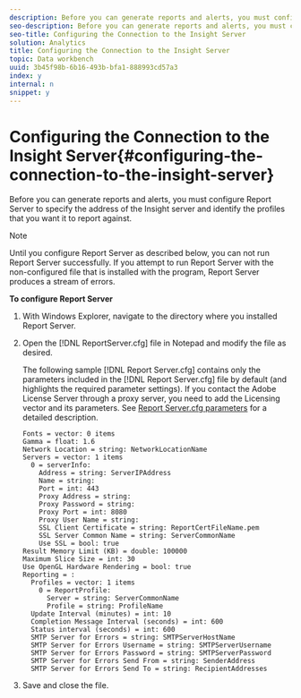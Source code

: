 ```yaml
---
description: Before you can generate reports and alerts, you must configure Report Server to specify the address of the Insight server and identify the profiles that you want it to report against.
seo-description: Before you can generate reports and alerts, you must configure Report Server to specify the address of the Insight server and identify the profiles that you want it to report against.
seo-title: Configuring the Connection to the Insight Server
solution: Analytics
title: Configuring the Connection to the Insight Server
topic: Data workbench
uuid: 3b45f98b-6b16-493b-bfa1-888993cd57a3
index: y
internal: n
snippet: y
---
```


# Configuring the Connection to the Insight Server{#configuring-the-connection-to-the-insight-server}

Before you can generate reports and alerts, you must configure Report Server to specify the address of the Insight server and identify the profiles that you want it to report against.

>[!NOTE]
>
>Until you configure Report Server as described below, you can not run Report Server successfully. If you attempt to run Report Server with the non-configured file that is installed with the program, Report Server produces a stream of errors.

**To configure Report Server** 

1. With Windows Explorer, navigate to the directory where you installed Report Server.
1. Open the [!DNL ReportServer.cfg] file in Notepad and modify the file as desired.

   The following sample [!DNL Report Server.cfg] contains only the parameters included in the [!DNL Report Server.cfg] file by default (and highlights the required parameter settings). If you contact the Adobe License Server through a proxy server, you need to add the Licensing vector and its parameters. See [Report Server.cfg parameters](../../../home/c-rpt-oview/c-rpt-param-ref/c-rpt-svr-param.md#concept-53359b328fd140d593c3f2fc0031be06) for a detailed description.

   ```
   Fonts = vector: 0 items
   Gamma = float: 1.6
   Network Location = string: NetworkLocationName
   Servers = vector: 1 items
     0 = serverInfo:
       Address = string: ServerIPAddress
       Name = string: 
       Port = int: 443
       Proxy Address = string:
       Proxy Password = string:
       Proxy Port = int: 8080
       Proxy User Name = string:
       SSL Client Certificate = string: ReportCertFileName.pem
       SSL Server Common Name = string: ServerCommonName
       Use SSL = bool: true
   Result Memory Limit (KB) = double: 100000
   Maximum Slice Size = int: 30
   Use OpenGL Hardware Rendering = bool: true
   Reporting = :
     Profiles = vector: 1 items
       0 = ReportProfile:
         Server = string: ServerCommonName
         Profile = string: ProfileName
     Update Interval (minutes) = int: 10
     Completion Message Interval (seconds) = int: 600
     Status interval (seconds) = int: 600
     SMTP Server for Errors = string: SMTPServerHostName
     SMTP Server for Errors Username = string: SMTPServerUsername
     SMTP Server for Errors Password = string: SMTPServerPassword
     SMTP Server for Errors Send From = string: SenderAddress
     SMTP Server for Errors Send To = string: RecipientAddresses
   ```

1. Save and close the file.
